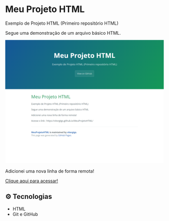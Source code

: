# Meu Projeto HTML
 Exemplo de Projeto HTML (Primeiro repositório HTML)
 
Segue uma demonstração de um arquivo básico HTML.

![preview](./.github/preview.png)

Adicionei uma nova linha de forma remota!

[Clique aqui para acessar!](https://vitorgtgs.github.io/MeuProjetoHTML/)

## ⚙ Tecnologias

- HTML
- Git e GitHub